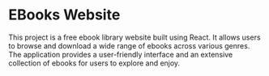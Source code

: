 # EBooks Website
This project is a free ebook library website built using React. It allows users to browse and download a wide range of ebooks across various genres. 
The application provides a user-friendly interface and an extensive collection of ebooks for users to explore and enjoy.

